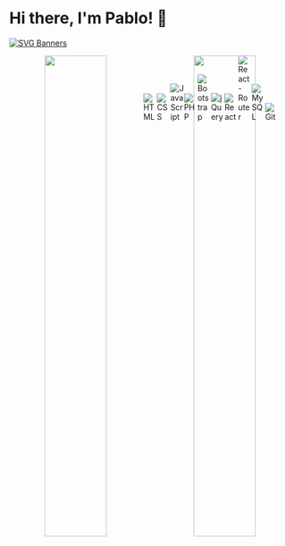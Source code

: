# Hi there, I'm Pablo! 👋

[![SVG Banners](https://svg-banners.vercel.app/api?type=typeWriter&text1=Hi%20there,%20I'm%20Pablo!%20👨‍💻&text2=FullStack%20Developer&width=1000&height=400)](https://github.com/Akshay090/svg-banners)

<div align="center">
<img align="left" width="47%" src="https://github-readme-stats.vercel.app/api?username=pabloyamakata&show_icons=true&theme=radical">  
<img align="right" width="47%" src="https://github-readme-stats.vercel.app/api/top-langs/?username=pabloyamakata&layout=compact">  
</div>

<div style="display: flex; align-items: flex-end">
<img alt="HTML" src="https://img.shields.io/badge/html5-%23E34F26.svg?style=for-the-badge&logo=html5&logoColor=white">
<img alt="CSS" src="https://img.shields.io/badge/CSS3-1572B6?style=for-the-badge&logo=css3&logoColor=white">
<img alt="JavaScript" src="https://img.shields.io/badge/javascript-%23323330.svg?style=for-the-badge&logo=javascript&logoColor=%23F7DF1E">
<img alt="PHP" src="https://img.shields.io/badge/PHP-777BB4?style=for-the-badge&logo=php&logoColor=white">
<img alt="Bootstrap" src="https://img.shields.io/badge/Bootstrap-563D7C?style=for-the-badge&logo=bootstrap&logoColor=white">
<img alt="jQuery" src="https://img.shields.io/badge/jQuery-0769AD?style=for-the-badge&logo=jquery&logoColor=white">
<img alt="React" src="https://img.shields.io/badge/react-%2320232a.svg?style=for-the-badge&logo=react&logoColor=%2361DAFB">
<img alt="React-Router" src="https://img.shields.io/badge/React_Router-CA4245?style=for-the-badge&logo=react-router&logoColor=white">
<img alt="MySQL" src="https://img.shields.io/badge/MySQL-005C84?style=for-the-badge&logo=mysql&logoColor=white">
<img alt="Git" src="https://img.shields.io/badge/git-%23F05033.svg?style=for-the-badge&logo=git&logoColor=white">
</div>



